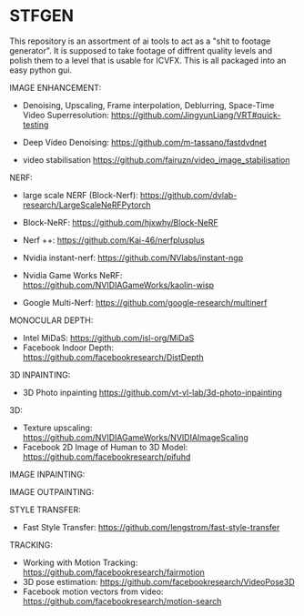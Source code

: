 # STFGEN

This repository is an assortment of ai tools to act as a "shit to footage generator".
It is supposed to take footage of diffrent quality levels and polish them to a level that is usable for ICVFX.
This is all packaged into an easy python gui.

IMAGE ENHANCEMENT:
- Denoising, Upscaling, Frame interpolation, Deblurring, Space-Time Video Superresolution:
  https://github.com/JingyunLiang/VRT#quick-testing
- Deep Video Denoising:
  https://github.com/m-tassano/fastdvdnet

- video stabilisation
  https://github.com/fairuzn/video_image_stabilisation
  
  
  
NERF:
- large scale NERF (Block-Nerf):
  https://github.com/dvlab-research/LargeScaleNeRFPytorch

- Block-NeRF:
  https://github.com/hjxwhy/Block-NeRF
  
- Nerf ++:
  https://github.com/Kai-46/nerfplusplus
  
- Nvidia instant-nerf:
  https://github.com/NVlabs/instant-ngp
  
- Nvidia Game Works NeRF:
  https://github.com/NVIDIAGameWorks/kaolin-wisp
 
- Google Multi-Nerf:
  https://github.com/google-research/multinerf
  
  
  
MONOCULAR DEPTH:
- Intel MiDaS:
  https://github.com/isl-org/MiDaS
- Facebook Indoor Depth:
  https://github.com/facebookresearch/DistDepth



3D INPAINTING:
- 3D Photo inpainting
  https://github.com/vt-vl-lab/3d-photo-inpainting



3D:
- Texture upscaling:
  https://github.com/NVIDIAGameWorks/NVIDIAImageScaling
- Facebook 2D Image of Human to 3D Model:
  https://github.com/facebookresearch/pifuhd


IMAGE INPAINTING:

IMAGE OUTPAINTING:



STYLE TRANSFER:
- Fast Style Transfer:
  https://github.com/lengstrom/fast-style-transfer



TRACKING:
- Working with Motion Tracking:
  https://github.com/facebookresearch/fairmotion
- 3D pose estimation:
  https://github.com/facebookresearch/VideoPose3D
- Facebook motion vectors from video:
  https://github.com/facebookresearch/motion-search
  

